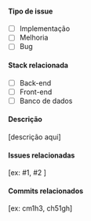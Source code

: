 #### Tipo de issue

- [ ] Implementação
- [ ] Melhoria
- [ ] Bug

#### Stack relacionada

- [ ] Back-end
- [ ] Front-end
- [ ] Banco de dados

#### Descrição

[descrição aqui]

#### Issues relacionadas

[ex: #1, #2 ]

#### Commits relacionados

[ex: cm1h3, ch51gh]
